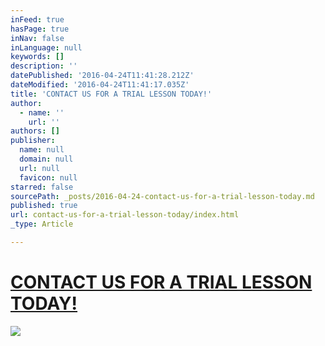 ```yaml
---
inFeed: true
hasPage: true
inNav: false
inLanguage: null
keywords: []
description: ''
datePublished: '2016-04-24T11:41:28.212Z'
dateModified: '2016-04-24T11:41:17.035Z'
title: 'CONTACT US FOR A TRIAL LESSON TODAY!'
author:
  - name: ''
    url: ''
authors: []
publisher:
  name: null
  domain: null
  url: null
  favicon: null
starred: false
sourcePath: _posts/2016-04-24-contact-us-for-a-trial-lesson-today.md
published: true
url: contact-us-for-a-trial-lesson-today/index.html
_type: Article

---
```

# [CONTACT US FOR A TRIAL LESSON TODAY!][0]
![](https://the-grid-user-content.s3-us-west-2.amazonaws.com/f54a161a-048e-4ff6-ba7d-80abb6ee6373.jpg)

[0]: https://thegrid.ai/cscontact
